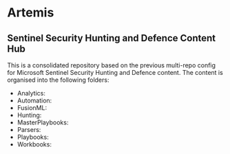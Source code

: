 # Artemis

## Sentinel Security Hunting and Defence Content Hub

This is a consolidated repository based on the previous multi-repo config for Microsoft Sentinel Security Hunting and Defence content. The content is organised into the following folders:

* Analytics:
* Automation:
* FusionML:
* Hunting:
* MasterPlaybooks:
* Parsers:
* Playbooks:
* Workbooks:
